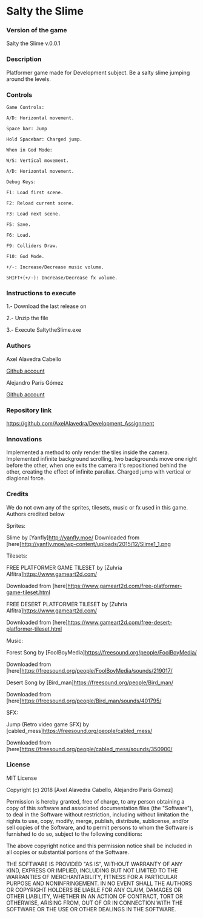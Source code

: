 ﻿# Salty the Slime

### Version of the game
Salty the Slime v.0.0.1

### Description
Platformer game made for Development subject. 
Be a salty slime jumping around the levels.

### Controls
	Game Controls:
	
	A/D: Horizontal movement.

	Space bar: Jump

	Hold Spacebar: Charged jump.
	
	When in God Mode:
	
	W/S: Vertical movement.
	
	A/D: Horizontal movement.
	
	Debug Keys:
	
	F1: Load first scene.

	F2: Reload current scene.

	F3: Load next scene.

	F5: Save.

	F6: Load.

	F9: Colliders Draw.

	F10: God Mode.

	+/-: Increase/Decrease music volume.
	
	SHIFT+(+/-): Increase/Decrease fx volume.

### Instructions to execute

1.- Download the last release on

2.- Unzip the file

3.- Execute SaltytheSlime.exe

### Authors
Axel Alavedra Cabello

[Github account](https://github.com/AxelAlavedra)

Alejandro París Gómez

[Github account](https://github.com/AlejandroParis)

### Repository link
https://github.com/AxelAlavedra/Development_Assignment

### Innovations

Implemented a method to only render the tiles inside the camera.
Implemented infinite background scrolling, two backgrounds move one right before the other, 
when one exits the camera it's repositioned behind the other, creating the effect of infinite parallax.
Charged jump with vertical or diagional force.

### Credits

We do not own any of the sprites, tilesets, music or fx used in this game. Authors credited below

Sprites: 
	
Slime by [Yanfly]http://yanfly.moe/
Downloaded from [here]http://yanfly.moe/wp-content/uploads/2015/12/Slime1_1.png

Tilesets: 

FREE PLATFORMER GAME TILESET by [Zuhria Alfitra]https://www.gameart2d.com/

Downloaded from [here]https://www.gameart2d.com/free-platformer-game-tileset.html
	
FREE DESERT PLATFORMER TILESET by [Zuhria Alfitra]https://www.gameart2d.com/

Downloaded from [here]https://www.gameart2d.com/free-desert-platformer-tileset.html

Music: 

Forest Song by [FoolBoyMedia]https://freesound.org/people/FoolBoyMedia/

Downloaded from [here]https://freesound.org/people/FoolBoyMedia/sounds/219017/

Desert Song by [Bird_man]https://freesound.org/people/Bird_man/

Downloaded from [here]https://freesound.org/people/Bird_man/sounds/401795/

SFX: 

Jump (Retro video game SFX) by [cabled_mess]https://freesound.org/people/cabled_mess/

Downloaded from [here]https://freesound.org/people/cabled_mess/sounds/350900/


### License

MIT License

Copyright (c) 2018 [Axel Alavedra Cabello, Alejandro París Gómez]

Permission is hereby granted, free of charge, to any person obtaining a copy
of this software and associated documentation files (the "Software"), to deal
in the Software without restriction, including without limitation the rights
to use, copy, modify, merge, publish, distribute, sublicense, and/or sell
copies of the Software, and to permit persons to whom the Software is
furnished to do so, subject to the following conditions:

The above copyright notice and this permission notice shall be included in all
copies or substantial portions of the Software.

THE SOFTWARE IS PROVIDED "AS IS", WITHOUT WARRANTY OF ANY KIND, EXPRESS OR
IMPLIED, INCLUDING BUT NOT LIMITED TO THE WARRANTIES OF MERCHANTABILITY,
FITNESS FOR A PARTICULAR PURPOSE AND NONINFRINGEMENT. IN NO EVENT SHALL THE
AUTHORS OR COPYRIGHT HOLDERS BE LIABLE FOR ANY CLAIM, DAMAGES OR OTHER
LIABILITY, WHETHER IN AN ACTION OF CONTRACT, TORT OR OTHERWISE, ARISING FROM,
OUT OF OR IN CONNECTION WITH THE SOFTWARE OR THE USE OR OTHER DEALINGS IN THE
SOFTWARE.
